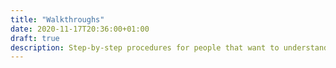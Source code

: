 ```yaml
---
title: "Walkthroughs"
date: 2020-11-17T20:36:00+01:00
draft: true
description: Step-by-step procedures for people that want to understand what is going on.
---
```

